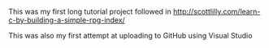 This was my first long tutorial project followed in http://scottlilly.com/learn-c-by-building-a-simple-rpg-index/

This was also my first attempt at uploading to GitHub using Visual Studio
